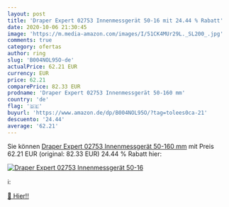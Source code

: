 ```yaml
---
layout: post
title: 'Draper Expert 02753 Innenmessgerät 50-16 mit 24.44 % Rabatt'
date: 2020-10-06 21:30:45
image: 'https://m.media-amazon.com/images/I/51CK4MUr29L._SL200_.jpg'
comments: true
category: ofertas
author: ring
slug: 'B004NOL95O-de'
actualPrice: 62.21 EUR
currency: EUR
price: 62.21
comparePrice: 82.33 EUR
prodname: 'Draper Expert 02753 Innenmessgerät 50-160 mm'
country: 'de'
flag: '🇩🇪'
buyurl: 'https://www.amazon.de/dp/B004NOL95O/?tag=tolees0ca-21'
descuento: '24.44'
average: '62.21'
---
```


Sie können [Draper Expert 02753 Innenmessgerät 50-160 mm](https://www.amazon.de/dp/B004NOL95O/?tag=tolees0ca-21) mit Preis 62.21 EUR (original: 82.33 EUR) 24.44 % Rabatt hier:

[![Draper Expert 02753 Innenmessgerät 50-16](https://m.media-amazon.com/images/I/51CK4MUr29L._SL200_.jpg)](https://www.amazon.de/dp/B004NOL95O/?tag=tolees0ca-21)

ℹ️:


[🛒 Hier!!](https://www.amazon.de/dp/B004NOL95O/?tag=tolees0ca-21)
